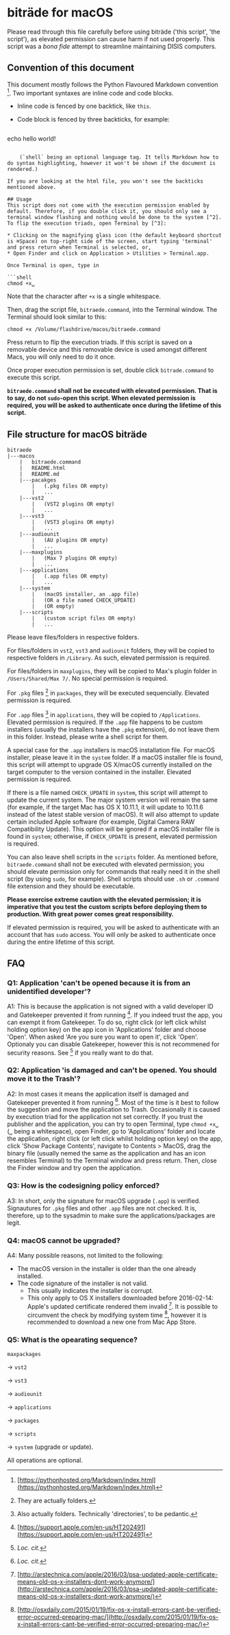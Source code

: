 # biträde for macOS

Please read through this file carefully before using biträde ('this script', 'the script'), as elevated permission can cause harm if not used properly. This script was a _bona fide_ attempt to streamline maintaining DISIS computers.

## Convention of this document
This document mostly follows the Python Flavoured Markdown convention [^1]. Two important syntaxes are inline code and code blocks. 

* Inline code is fenced by one backtick, like `this`.
* Code block is fenced by three backticks, for example:

    ```shell
echo hello world!
```

    (`shell` being an optional language tag. It tells Markdown how to do syntax highlighting, however it won't be shown if the document is rendered.)
    
If you are looking at the html file, you won't see the backticks mentioned above.

## Usage
This script does not come with the execution permission enabled by default. Therefore, if you double click it, you should only see a terminal window flashing and nothing would be done to the system [^2]. To flip the execution triads, open Terminal by [^3]:

* Clicking on the magnifying glass icon (the default keyboard shortcut is ⌘Space) on top-right side of the screen, start typing 'terminal' and press return when Terminal is selected, or,
* Open Finder and click on Application > Utilities > Terminal.app.

Once Terminal is open, type in 

```shell
chmod +x␣
```

Note that the character after `+x` is a single whitespace.

Then, drag the script file, `bitraede.command`, into the Terminal window. The Terminal should look similar to this:

```shell
chmod +x /Volume/flashdrive/macos/bitraede.command
```

Press return to flip the execution triads. If this script is saved on a removable device and this removable device is used amongst different Macs, you will only need to do it once.

Once proper execution permission is set, double click `bitrade.command` to execute this script.

**`bitraede.command` shall not be executed with elevated permission. That is to say, do not `sudo`-open this script. When elevated permission is required, you will be asked to authenticate once during the lifetime of this script.**

## File structure for macOS biträde
```
bitraede
|---macos
    |   bitraede.command
    |   README.html
    |   README.md
    |---pacakges
        |   (.pkg files OR empty)
        |   ...
    |---vst2
        |   (VST2 plugins OR empty)
        |   ...
    |---vst3
        |   (VST3 plugins OR empty)
        |   ...
    |---audiounit
        |   (AU plugins OR empty)
        |   ...
    |---maxplugins
        |   (Max 7 plugins OR empty)
        |   ...
    |---applications
        |   (.app files OR empty)
        |   ...
    |---system
        |   (macOS installer, an .app file)
        |   (OR a file named CHECK_UPDATE)
        |   (OR empty)
    |---scripts
        |   (custom script files OR empty)
        |   ...
```

Please leave files/folders in respective folders.

For files/folders in `vst2`, `vst3` and `audiounit` folders, they will be copied to respective folders in `/Library`. As such, elevated permission is required.

For files/folders in `maxplugins`, they will be copied to Max's plugin folder in `/Users/Shared/Max 7/`. No special permission is required.

For `.pkg` files [^4] in `packages`, they will be executed sequencially. Elevated permission is required.

For `.app` files [^5] in `applications`, they will be copied to `/Applications`. Elevated permission is required. If the `.app` file happens to be custom installers (usually the installers have the `.pkg` extension), do not leave them in this folder. Instead, please write a shell script for them.

A special case for the `.app` installers is macOS installation file. For macOS installer, please leave it in the `system` folder. If a macOS installer file is found, this script will attempt to upgrade OS X/macOS currently installed on the target computer to the version contained in the installer. Elevated permission is required.

If there is a file named `CHECK_UPDATE` in `system`, this script will attempt to update the current system. The major system version will remain the same (for example, if the target Mac has OS X 10.11.1, it will update to 10.11.6 instead of the latest stable version of macOS). It will also attempt to update certain included Apple software (for example, Digital Camera RAW Compatibility Update). This option will be ignored if a macOS installer file is found in `system`; otherwise, if `CHECK_UPDATE` is present, elevated permission is required.

You can also leave shell scripts in the `scripts` folder. As mentioned before, `bitraede.command` shall not be executed with elevated permission; you should elevate permission only for commands that really need it in the shell script (by using `sudo`, for example). Shell scripts should use `.sh` or `.command` file extension and they should be executable.

**Please exercise extreme caution with the elevated permission; it is imperative that you test the custom scripts before deploying them to production. With great power comes great responsibility.**

If elevated permission is required, you will be asked to authenticate with an account that has `sudo` access. You will only be asked to authenticate once during the entire lifetime of this script.

## FAQ
### Q1: Application 'can't be opened because it is from an unidentified developer'?
A1: This is because the application is not signed with a valid developer ID and Gatekeeper prevented it from running [^6]. If you indeed trust the app, you can exempt it from Gatekeeper. To do so, right click (or left click whilst holding option key) on the app icon in 'Applications' folder and choose 'Open'. When asked 'Are you sure you want to open it', click 'Open'. Optionaly you can disable Gatekeeper, however this is not recommened for security reasons. See [^7] if you really want to do that.

### Q2: Application 'is damaged and can't be opened. You should move it to the Trash'?
A2: In most cases it means the application itself is damaged and Gatekeeper prevented it from running [^8]. Most of the time is it best to follow the suggestion and move the application to Trash. Occasionally it is caused by execution triad for the application not set correctly. If you trust the publisher and the application, you can try to open Terminal, type `chmod +x␣` (`␣` being a whitespace), open Finder, go to 'Applications' folder and locate the application, right click (or left click whilst holding option key) on the app, click 'Show Package Contents', navigate to Contents > MacOS, drag the binary file (usually nemed the same as the application and has an icon resembles Terminal) to the Terminal window and press return. Then, close the Finder window and try open the application.

### Q3: How is the codesigning policy enforced?
A3: In short, only the signature for macOS upgrade (`.app`) is verified. Signautures for `.pkg` files and other `.app` files are not checked. It is, therefore, up to the sysadmin to make sure the applications/packages are legit. 

### Q4: macOS cannot be upgraded?
A4: Many possible reasons, not limited to the following:

* The macOS version in the installer is older than the one already installed.
* The code signature of the installer is not valid.
	* This usually indicates the installer is corrupt.
	* This only apply to OS X installers downloaded before 2016-02-14: Apple's updated certificate rendered them invalid [^9]. It is possible to circumvent the check by modifying system time [^10], however it is recommended to download a new one from Mac App Store.

### Q5: What is the opearating sequence?
`maxpackages` 

-> `vst2` 

-> `vst3` 

-> `audiounit` 

-> `applications` 

-> `packages` 

-> `scripts` 

-> `system` (upgrade or update).

All operations are optional.



[^1]: [https://pythonhosted.org/Markdown/index.html](https://pythonhosted.org/Markdown/index.html)

[^2]: Other options are currently being explored, which would make things easier. If they work.

[^3]: Terminal.app is located in `/Applications/Utilities/Terminal.app`.

[^4]: They are actually folders.

[^5]: Also actually folders. Technically 'directories', to be pedantic.

[^6]: [https://support.apple.com/en-us/HT202491](https://support.apple.com/en-us/HT202491)

[^7]: _Loc. cit._

[^8]: _Loc. cit._

[^9]: [http://arstechnica.com/apple/2016/03/psa-updated-apple-certificate-means-old-os-x-installers-dont-work-anymore/](http://arstechnica.com/apple/2016/03/psa-updated-apple-certificate-means-old-os-x-installers-dont-work-anymore/)

[^10]: [http://osxdaily.com/2015/01/19/fix-os-x-install-errors-cant-be-verified-error-occurred-preparing-mac/](http://osxdaily.com/2015/01/19/fix-os-x-install-errors-cant-be-verified-error-occurred-preparing-mac/)
